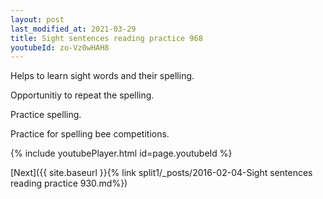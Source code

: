 ```yaml
---
layout: post
last_modified_at: 2021-03-29
title: Sight sentences reading practice 968
youtubeId: zo-Vz0wHAH8
---
```

 
 
Helps to learn sight words and their spelling.

Opportunitiy to repeat the spelling. 

Practice spelling. 
 
Practice for spelling bee competitions. 
 
{% include youtubePlayer.html id=page.youtubeId %}
 
 

[Next]({{ site.baseurl }}{% link  split1/_posts/2016-02-04-Sight sentences reading practice 930.md%})
 
